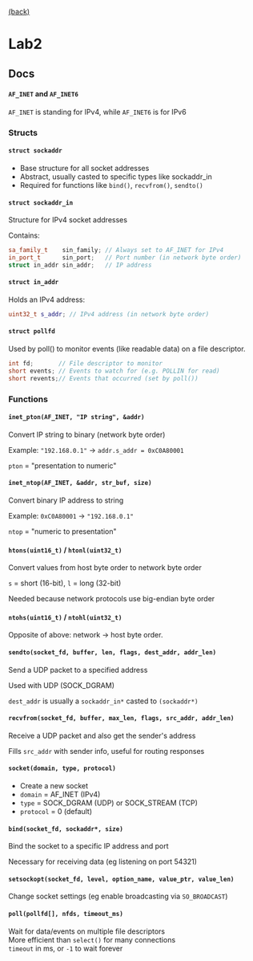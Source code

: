 [(back)](../)

# Lab2
## Docs
#### `AF_INET` and `AF_INET6`
`AF_INET` is standing for IPv4, while `AF_INET6` is for IPv6


### Structs
#### `struct sockaddr`
- Base structure for all socket addresses
- Abstract, usually casted to specific types like sockaddr_in
- Required for functions like `bind()`, `recvfrom()`, `sendto()`

#### `struct sockaddr_in`
Structure for IPv4 socket addresses  

Contains:
```cpp
sa_family_t    sin_family; // Always set to AF_INET for IPv4
in_port_t      sin_port;   // Port number (in network byte order)
struct in_addr sin_addr;   // IP address
```

#### `struct in_addr`
Holds an IPv4 address:

```cpp
uint32_t s_addr; // IPv4 address (in network byte order)
```

#### `struct pollfd`
Used by poll() to monitor events (like readable data) on a file descriptor.

```cpp
int fd;       // File descriptor to monitor
short events; // Events to watch for (e.g. POLLIN for read)
short revents;// Events that occurred (set by poll())
```


### Functions
#### `inet_pton(AF_INET, "IP string", &addr)`
Convert IP string to binary (network byte order)

Example: `"192.168.0.1"` -> `addr.s_addr = 0xC0A80001`

`pton` = "presentation to numeric"


#### `inet_ntop(AF_INET, &addr, str_buf, size)`
Convert binary IP address to string

Example: `0xC0A80001` -> `"192.168.0.1"`

`ntop` = "numeric to presentation"

#### `htons(uint16_t)` / `htonl(uint32_t)`
Convert values from host byte order to network byte order

`s` = short (16-bit), `l` = long (32-bit)

Needed because network protocols use big-endian byte order

#### `ntohs(uint16_t)` / `ntohl(uint32_t)`
Opposite of above: network -> host byte order.

#### `sendto(socket_fd, buffer, len, flags, dest_addr, addr_len)`
Send a UDP packet to a specified address

Used with UDP (SOCK_DGRAM)

`dest_addr` is usually a `sockaddr_in*` casted to `(sockaddr*)`

#### `recvfrom(socket_fd, buffer, max_len, flags, src_addr, addr_len)`
Receive a UDP packet and also get the sender's address

Fills `src_addr` with sender info, useful for routing responses


#### `socket(domain, type, protocol)`
- Create a new socket
- `domain` = AF_INET (IPv4)
- `type` = SOCK_DGRAM (UDP) or SOCK_STREAM (TCP)
- `protocol` = 0 (default)

#### `bind(socket_fd, sockaddr*, size)`
Bind the socket to a specific IP address and port

Necessary for receiving data (eg listening on port 54321)

#### `setsockopt(socket_fd, level, option_name, value_ptr, value_len)`
Change socket settings (eg enable broadcasting via `SO_BROADCAST`)


#### `poll(pollfd[], nfds, timeout_ms)`
Wait for data/events on multiple file descriptors  
More efficient than `select()` for many connections  
`timeout` in ms, or `-1` to wait forever  




